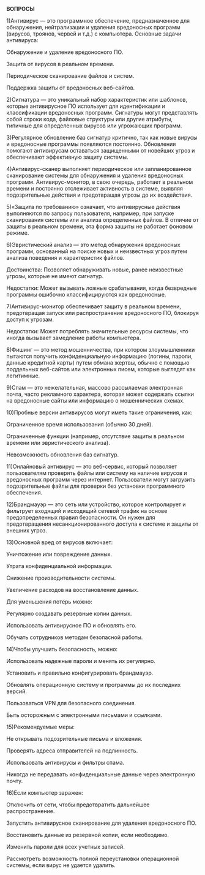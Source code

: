 **ВОПРОСЫ**

1)Антивирус — это программное обеспечение, предназначенное для обнаружения, нейтрализации и удаления вредоносных программ (вирусов, троянов, червей и т.д.) с компьютера. Основные задачи антивируса:

Обнаружение и удаление вредоносного ПО.

Защита от вирусов в реальном времени.

Периодическое сканирование файлов и систем.

Поддержка защиты от вредоносных веб-сайтов.



2)Сигнатура — это уникальный набор характеристик или шаблонов, которые антивирусное ПО использует для идентификации и классификации вредоносных программ. Сигнатуры могут представлять собой строки кода, файловые структуры или другие атрибуты, типичные для определенных вирусов или угрожающих программ.


3)Регулярное обновление баз сигнатур критично, так как новые вирусы и вредоносные программы появляются постоянно. Обновления помогают антивирусам оставаться защищенными от новейших угроз и обеспечивают эффективную защиту системы.


4)Антивирус-сканер выполняет периодическое или запланированное сканирование системы для обнаружения и удаления вредоносных программ. Антивирус-монитор, в свою очередь, работает в реальном времени и постоянно отслеживает активность в системе, выявляя подозрительные действия и предотвращая угрозы до их воздействия.



5)«Защита по требованию» означает, что антивирусные действия выполняются по запросу пользователя, например, при запуске сканирования системы или анализа определенных файлов. В отличие от защиты в реальном времени, эта форма защиты не работает фоновом режиме.


6)Эвристический анализ — это метод обнаружения вредоносных программ, основанный на поиске новых и неизвестных угроз путем анализа поведения и характеристик файлов. 

Достоинства: Позволяет обнаруживать новые, ранее неизвестные угрозы, которые не имеют сигнатур. 

Недостатки: Может вызывать ложные срабатывания, когда безвредные программы ошибочно классифицируются как вредоносные.



7)Антивирус-монитор обеспечивает защиту в реальном времени, предотвращая запуск или распространение вредоносного ПО, блокируя доступ к угрозам. 

Недостатки: Может потреблять значительные ресурсы системы, что иногда вызывает замедление работы компьютера.



8)Фишинг — это метод мошенничества, при котором злоумышленники пытаются получить конфиденциальную информацию (логины, пароли, данные кредитной карты) путем обмана жертвы, обычно с помощью поддельных веб-сайтов или электронных писем, которые выглядят как легитимные.



9)Спам — это нежелательная, массово рассылаемая электронная почта, часто рекламного характера, которая может содержать ссылки на вредоносные сайты или информацию о мошеннических схемах.



10)Пробные версии антивирусов могут иметь такие ограничения, как: 

Ограниченное время использования (обычно 30 дней).

Ограниченные функции (например, отсутствие защиты в реальном времени или эвристического анализа). 

Невозможность обновления баз сигнатур.


11)Онлайновый антивирус — это веб-сервис, который позволяет пользователям проверять файлы или систему на наличие вирусов и вредоносных программ через интернет. Пользователи могут загрузить подозрительные файлы для проверки без установки программного обеспечения.


12)Брандмауэр — это сеть или устройство, которое контролирует и фильтрует входящий и исходящий сетевой трафик на основе предопределенных правил безопасности. Он нужен для предотвращения несанкционированного доступа к системе и защиты от внешних угроз.


13)Основной вред от вирусов включает: 

Уничтожение или повреждение данных.

Утрата конфиденциальной информации.

Снижение производительности системы. 

Увеличение расходов на восстановление данных. 

   Для уменьшения потерь можно: 


Регулярно создавать резервные копии данных.

Использовать антивирусное ПО и обновлять его.

Обучать сотрудников методам безопасной работы.



14)Чтобы улучшить безопасность, можно:

Использовать надежные пароли и менять их регулярно.

Установить и правильно конфигурировать брандмауэр.

Обновлять операционную систему и программы до их последних версий.

Пользоваться VPN для безопасного соединения.

Быть осторожным с электронными письмами и ссылками.


15)Рекомендуемые меры:

Не открывать подозрительные письма и вложения.

Проверять адреса отправителей на подлинность.

Использовать антивирусы и фильтры спама.

Никогда не передавать конфиденциальные данные через электронную почту.



16)Если компьютер заражен:

Отключить от сети, чтобы предотвратить дальнейшее распространение.

Запустить антивирусное сканирование для удаления вредоносного ПО.

Восстановить данные из резервной копии, если необходимо.

Изменить пароли для всех учетных записей.

Рассмотреть возможность полной переустановки операционной системы, если вирус не удается удалить.